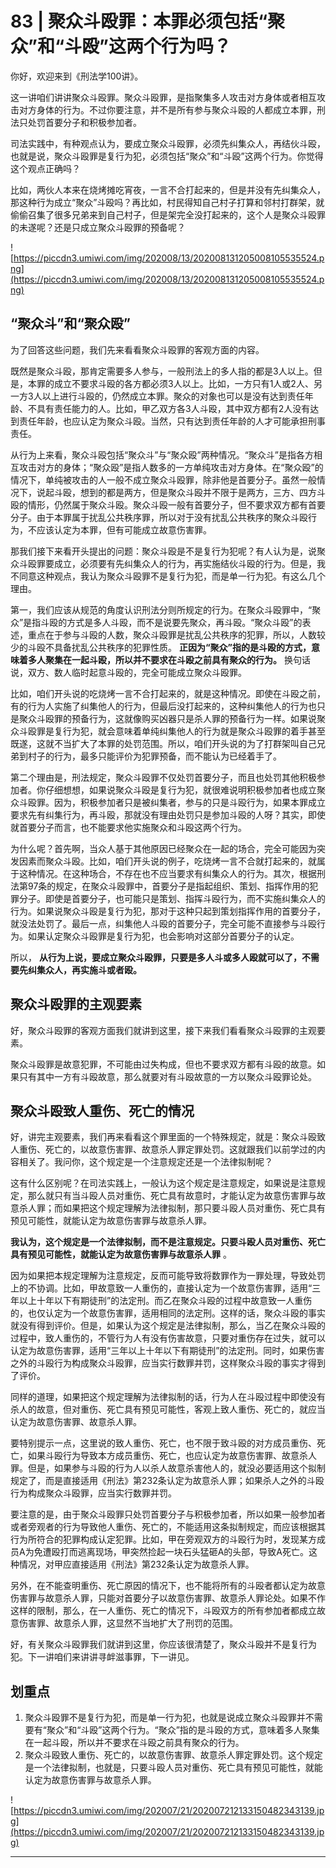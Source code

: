 # 83 | 聚众斗殴罪：本罪必须包括“聚众”和“斗殴”这两个行为吗？

你好，欢迎来到《刑法学100讲》。

这一讲咱们讲讲聚众斗殴罪。聚众斗殴罪，是指聚集多人攻击对方身体或者相互攻击对方身体的行为。不过你要注意，并不是所有参与聚众斗殴的人都成立本罪，刑法只处罚首要分子和积极参加者。

司法实践中，有种观点认为，要成立聚众斗殴罪，必须先纠集众人，再结伙斗殴，也就是说，聚众斗殴罪是复行为犯，必须包括“聚众”和“斗殴”这两个行为。你觉得这个观点正确吗？

比如，两伙人本来在烧烤摊吃宵夜，一言不合打起来的，但是并没有先纠集众人，那这种行为成立“聚众”斗殴吗？再比如，村民得知自己村子打算和邻村打群架，就偷偷召集了很多兄弟来到自己村子，但是架完全没打起来的，这个人是聚众斗殴罪的未遂呢？还是只成立聚众斗殴罪的预备呢？

![https://piccdn3.umiwi.com/img/202008/13/202008131205008105535524.png](https://piccdn3.umiwi.com/img/202008/13/202008131205008105535524.png)

## “聚众斗”和“聚众殴”

为了回答这些问题，我们先来看看聚众斗殴罪的客观方面的内容。

既然是聚众斗殴，那肯定需要多人参与，一般刑法上的多人指的都是3人以上。但是，本罪的成立不要求斗殴的各方都必须3人以上。比如，一方只有1人或2人、另一方3人以上进行斗殴的，仍然成立本罪。聚众的对象也可以是没有达到责任年龄、不具有责任能力的人。比如，甲乙双方各3人斗殴，其中双方都有2人没有达到责任年龄，也应认定为聚众斗殴。当然，只有达到责任年龄的人才可能承担刑事责任。

从行为上来看，聚众斗殴包括“聚众斗”与“聚众殴”两种情况。“聚众斗”是指各方相互攻击对方的身体；“聚众殴”是指人数多的一方单纯攻击对方身体。在“聚众殴”的情况下，单纯被攻击的人一般不成立聚众斗殴罪，除非他是首要分子。虽然一般情况下，说起斗殴，想到的都是两方，但是聚众斗殴并不限于是两方，三方、四方斗殴的情形，仍然属于聚众斗殴。聚众斗殴一般有首要分子，但不要求双方都有首要分子。由于本罪属于扰乱公共秩序罪，所以对于没有扰乱公共秩序的聚众斗殴行为，不应该认定为本罪，但有可能成立故意伤害罪。

那我们接下来看开头提出的问题：聚众斗殴是不是复行为犯呢？有人认为是，说聚众斗殴罪要成立，必须要有先纠集众人的行为，再实施结伙斗殴的行为。但是，我不同意这种观点，我认为聚众斗殴罪不是复行为犯，而是单一行为犯。有这么几个理由。

第一，我们应该从规范的角度认识刑法分则所规定的行为。在聚众斗殴罪中，“聚众”是指斗殴的方式是多人斗殴，而不是说要先聚众，再斗殴。“聚众斗殴”的表述，重点在于参与斗殴的人数，聚众斗殴罪是扰乱公共秩序的犯罪，所以，人数较少的斗殴不具备扰乱公共秩序的犯罪性质。 **正因为“聚众”指的是斗殴的方式，意味着多人聚集在一起斗殴，所以并不要求在斗殴之前具有聚众的行为。** 换句话说，双方、数人临时起意斗殴的，完全可能成立聚众斗殴罪。

比如，咱们开头说的吃烧烤一言不合打起来的，就是这种情况。即使在斗殴之前，有的行为人实施了纠集他人的行为，但最后没打起来的，这种纠集他人的行为也只是聚众斗殴罪的预备行为，这就像购买凶器只是杀人罪的预备行为一样。如果说聚众斗殴罪是复行为犯，就会意味着单纯纠集他人的行为就是聚众斗殴罪的着手甚至既遂，这就不当扩大了本罪的处罚范围。所以，咱们开头说的为了打群架叫自己兄弟到村子的行为，最多只能评价为犯罪预备，而不能认为已经着手了。

第二个理由是，刑法规定，聚众斗殴罪不仅处罚首要分子，而且也处罚其他积极参加者。你仔细想想，如果说聚众斗殴是复行为犯，就很难说明积极参加者也成立聚众斗殴罪。因为，积极参加者只是被纠集者，参与的只是斗殴行为，如果本罪成立要求先有纠集行为，再斗殴，那就没有理由处罚只是参加斗殴的人呀？其实，即使就首要分子而言，也不能要求他实施聚众和斗殴这两个行为。

为什么呢？首先啊，当众人基于其他原因已经聚众在一起的场合，完全可能因为突发因素而聚众斗殴。比如，咱们开头说的例子，吃烧烤一言不合就打起来的，就属于这种情况。在这种场合，不存在也不应当要求有纠集众人的行为。其次，根据刑法第97条的规定，在聚众斗殴罪中，首要分子是指起组织、策划、指挥作用的犯罪分子。即使是首要分子，也可能只是策划、指挥斗殴行为，而不实施纠集众人的行为。如果说聚众斗殴是复行为犯，那对于这种只起到策划指挥作用的首要分子，就没法处罚了。最后一点，纠集他人斗殴的首要分子，完全可能不直接参与斗殴行为。如果认定聚众斗殴罪是复行为犯，也会影响对这部分首要分子的认定。

所以， **从行为上说，要成立聚众斗殴罪，只要是多人斗或多人殴就可以了，不需要先纠集众人，再实施斗或者殴。**

## 聚众斗殴罪的主观要素

好，聚众斗殴罪的客观方面我们就讲到这里，接下来我们看看聚众斗殴罪的主观要素。

聚众斗殴罪是故意犯罪，不可能由过失构成，但也不要求双方都有斗殴的故意。如果只有其中一方有斗殴故意，那么就要对有斗殴故意的一方以聚众斗殴罪论处。

## 聚众斗殴致人重伤、死亡的情况

好，讲完主观要素，我们再来看看这个罪里面的一个特殊规定，就是：聚众斗殴致人重伤、死亡的，以故意伤害罪、故意杀人罪定罪处罚。这就跟我们以前学过的内容相关了。我问你，这个规定是一个注意规定还是一个法律拟制呢？

这有什么区别呢？在司法实践上，一般认为这个规定是注意规定，如果说是注意规定，那么就只有当斗殴人员对重伤、死亡具有故意时，才能认定为故意伤害罪与故意杀人罪；而如果把这个规定理解为法律拟制，那只要斗殴人员对重伤、死亡具有预见可能性，就能认定为故意伤害罪与故意杀人罪。

 **我认为，这个规定是一个法律拟制，而不是注意规定。只要斗殴人员对重伤、死亡具有预见可能性，就能认定为故意伤害罪与故意杀人罪** 。

因为如果把本规定理解为注意规定，反而可能导致将数罪作为一罪处理，导致处罚上的不协调。比如，甲故意致一人重伤的，直接认定为一个故意伤害罪，适用“三年以上十年以下有期徒刑”的法定刑。而乙在聚众斗殴的过程中故意致一人重伤的，也仅认定为一个故意伤害罪，适用相同的法定刑。这样的话，聚众斗殴的事实就没有得到评价。但是，如果认为这个规定是法律拟制，那么，当乙在聚众斗殴的过程中，致人重伤的，不管行为人有没有伤害故意，只要对重伤存在过失，就可以认定为故意伤害罪，适用“三年以上十年以下有期徒刑”的法定刑。同时，如果伤害之外的斗殴行为构成聚众斗殴罪，应当实行数罪并罚，这样聚众斗殴的事实才得到了评价。

同样的道理，如果把这个规定理解为法律拟制的话，行为人在斗殴过程中即使没有杀人的故意，但对重伤、死亡具有预见可能性，客观上致人重伤、死亡的，就应当认定为故意伤害罪、故意杀人罪。

要特别提示一点，这里说的致人重伤、死亡，也不限于致斗殴的对方成员重伤、死亡，如果斗殴行为导致本方成员重伤、死亡，也应认定为故意伤害罪、故意杀人罪。但是，如果参与斗殴的行为人以杀人故意杀害他人的，就没必要适用这个拟制规定了，而是直接适用《刑法》第232条认定为故意杀人罪；如果杀人之外的斗殴行为构成聚众斗殴罪，应当实行数罪并罚。

要注意的是，由于聚众斗殴罪只处罚首要分子与积极参加者，所以如果一般参加者或者旁观者的行为导致他人重伤、死亡的，不能适用这条拟制规定，而应该根据其行为所符合的犯罪构成认定犯罪。比如，甲在旁观双方的斗殴行为时，发现某方成员A为免遭殴打而逃离现场，甲突然捡起一块石头猛砸A的头部，导致A死亡。这种情况，对甲应直接适用《刑法》第232条认定为故意杀人罪。

另外，在不能查明重伤、死亡原因的情况下，也不能将所有的斗殴者都认定为故意伤害罪与故意杀人罪，只能对首要分子以故意伤害罪、故意杀人罪论处。如果不作这样的限制，那么，在一人重伤、死亡的情况下，斗殴双方的所有参加者都成立故意伤害罪、故意杀人罪，这显然不当地扩大了刑罚的范围。

好，有关聚众斗殴罪我们就讲到这里，你应该很清楚了，聚众斗殴并不是复行为犯。下一讲咱们来讲讲寻衅滋事罪，下一讲见。

## 划重点

1. 聚众斗殴罪不是复行为犯，而是单一行为犯，也就是说成立聚众斗殴罪并不需要有“聚众”和“斗殴”这两个行为。“聚众”指的是斗殴的方式，意味着多人聚集在一起斗殴，所以并不要求在斗殴之前具有聚众的行为。
2. 聚众斗殴致人重伤、死亡的，以故意伤害罪、故意杀人罪定罪处罚。这个规定是一个法律拟制，也就是，只要斗殴人员对重伤、死亡具有预见可能性，就能认定为故意伤害罪与故意杀人罪。

![https://piccdn3.umiwi.com/img/202007/21/202007212133150482343139.jpg](https://piccdn3.umiwi.com/img/202007/21/202007212133150482343139.jpg)

---
